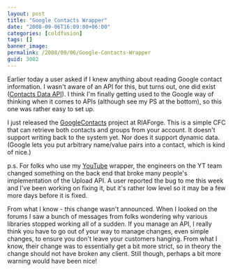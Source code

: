 ```yaml
---
layout: post
title: "Google Contacts Wrapper"
date: "2008-09-06T16:09:00+06:00"
categories: [coldfusion]
tags: []
banner_image: 
permalink: /2008/09/06/Google-Contacts-Wrapper
guid: 3002
---
```


Earlier today a user asked if I knew anything about reading Google contact information. I wasn't aware of an API for this, but turns out, one did exist (<a href="http://code.google.com/apis/contacts/">Contacts Data API</a>). I think I'm finally getting used to the Google way of thinking when it comes to APIs (although see my PS at the bottom), so this one was rather easy to set up. 

I just released the <a href="http://googlecontacts.riaforge.org/">GoogleContacts</a> project at RIAForge. This is a simple CFC that can retrieve both contacts and groups from your account. It doesn't support writing back to the system yet. Nor does it support dynamic data. (Google lets you put arbitrary name/value pairs into a contact, which is kind of nice.) 

p.s. For folks who use my <a href="http://youtubecfc.riaforge.org/">YouTube</a> wrapper, the engineers on the YT team changed something on the back end that broke many people's implementation of the Upload API. A user reported the bug to me this week and I've been working on fixing it, but it's rather low level so it may be a few more days before it is fixed.

From what I know - this change wasn't announced. When I looked on the forums I saw a bunch of messages from folks wondering why various libraries stopped working all of a sudden. If you manage an API, I really think you have to go out of your way to manage changes, even simple changes, to ensure you don't leave your customers hanging. From what I know, their change was to essentially get a bit more strict, so in theory the change should not have broken any client. Still though, perhaps a bit more warning would have been nice!